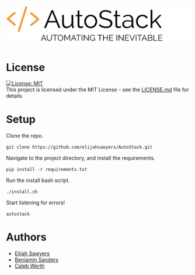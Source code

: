 ![Logo](/Logo.png)

# License
[![License: MIT](https://img.shields.io/badge/License-MIT-yellow.svg)](https://opensource.org/licenses/MIT)  
This project is licensed under the MIT License - see the [LICENSE.md](LICENSE.md) file for details

# Setup

Clone the repo.
```
git clone https://github.com/elijahsawyers/AutoStack.git
```

Navigate to the project directory, and install the requirements.
```
pip install -r requirements.txt
```

Run the install bash script.
```
./install.sh 
```

Start listening for errors!
```
autostack
```

# Authors
* [Elijah Sawyers](https://github.com/elijahsawyers)
* [Benjamin Sanders](https://github.com/BenOSanders)
* [Caleb Werth](https://github.com/cwerth1)
